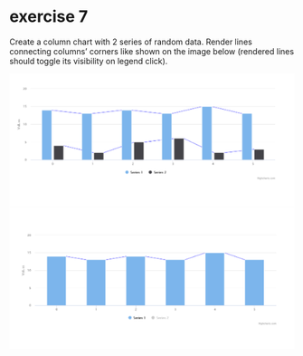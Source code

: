 # exercise 7

Create a column chart with 2 series of random data. Render lines connecting columns’ corners like shown on the image below (rendered lines should toggle its visibility on legend click).

![exercise-7a.PNG](exercise-7a.PNG)
![exercise-7b.PNG](exercise-7b.PNG)